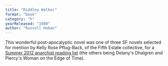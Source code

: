 ```yaml
---
title: "Riddley Walker"
format: "book"
category: "h"
yearReleased: "1980"
author: "Russell Hoban"
---
```

This wonderful post-apocalyptic novel was one of three SF  novels selected for mention by Kelly Rose Pflug-Back, of the Fifth Estate collective, for a  <a href="http://www.fifthestate.org/archive/387-summer-2012/anarchist-reading-list-fifth-estate-staff/">Summer 2012 anarchist reading list</a>  (the others being Delany's Dhalgren and Piercy's Woman on the Edge of  Time).
 